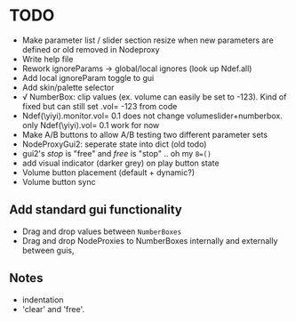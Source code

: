 # TODO

- Make parameter list / slider section resize when new parameters are defined or old removed in Nodeproxy
- Write help file
- Rework ignoreParams -> global/local ignores (look up Ndef.all)
- Add local ignoreParam toggle to gui
- Add skin/palette selector
- √ NumberBox: clip values (ex. volume can easily be set to -123). Kind of fixed but can still set .vol= -123 from code
- Ndef(\yiyi).monitor.vol= 0.1 does not change volumeslider+numberbox. only Ndef(\yiyi).vol= 0.1 work for now
- Make A/B buttons to allow A/B testing two different parameter sets
- NodeProxyGui2: seperate state into dict (old todo)
- gui2's _stop_ is "free" and _free_ is "stop" .. oh my `8=()`
- add visual indicator (darker grey) on play button state
- Volume button placement (default + dynamic?)
- Volume button sync

## Add standard gui functionality

* Drag and drop values between `NumberBoxes`
* Drag and drop NodeProxies to NumberBoxes internally and externally between guis,

## Notes

* indentation
* 'clear' and 'free'.
